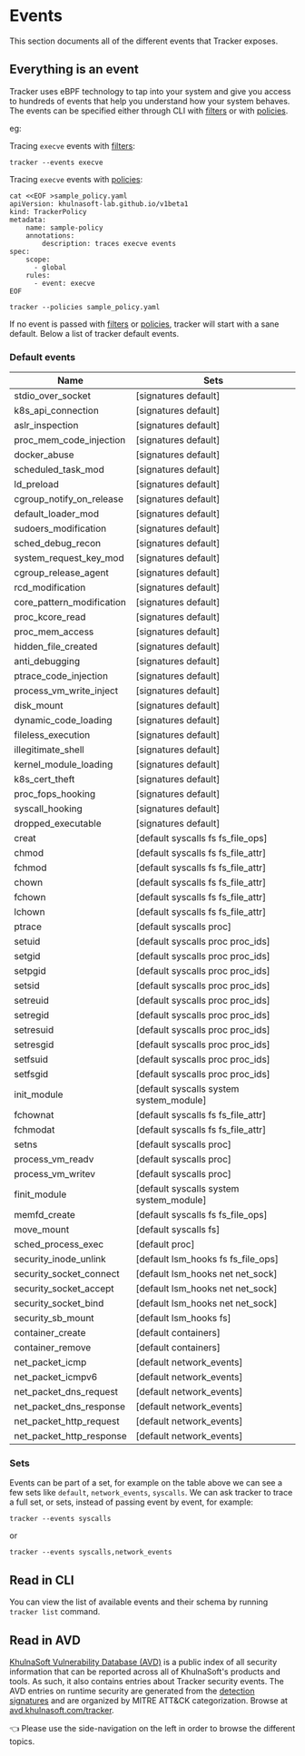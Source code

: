 # Events

This section documents all of the different events that Tracker exposes.

## Everything is an event

Tracker uses eBPF technology to tap into your system and give you access to hundreds of events that help you understand how your system behaves. The events can be specified either through CLI with [filters] or with [policies].

eg:

Tracing `execve` events with [filters]:

```console
tracker --events execve
```

Tracing `execve` events with [policies]:

```
cat <<EOF >sample_policy.yaml
apiVersion: khulnasoft-lab.github.io/v1beta1
kind: TrackerPolicy
metadata:
	name: sample-policy
	annotations:
		description: traces execve events
spec:
	scope:
	  - global
	rules:
	  - event: execve
EOF
```

```
tracker --policies sample_policy.yaml
```

If no event is passed with [filters] or [policies], tracker will start with a sane default.
Below a list of tracker default events.

### Default events

Name   | Sets                              |
-------|-----------------------------------|
stdio_over_socket | [signatures default] |
k8s_api_connection |[signatures default] |
aslr_inspection | [signatures default] |
proc_mem_code_injection | [signatures default] |
docker_abuse | [signatures default] |
scheduled_task_mod | [signatures default] |
ld_preload | [signatures default] |
cgroup_notify_on_release | [signatures default] |
default_loader_mod | [signatures default] |
sudoers_modification | [signatures default] |
sched_debug_recon | [signatures default] |
system_request_key_mod | [signatures default] |
cgroup_release_agent | [signatures default] |
rcd_modification | [signatures default] |
core_pattern_modification | [signatures default] |
proc_kcore_read | [signatures default] |
proc_mem_access | [signatures default] |
hidden_file_created | [signatures default] |
anti_debugging | [signatures default] |
ptrace_code_injection | [signatures default] |
process_vm_write_inject | [signatures default] |
disk_mount | [signatures default] |
dynamic_code_loading | [signatures default] |
fileless_execution | [signatures default] |
illegitimate_shell  | [signatures default] |
kernel_module_loading | [signatures default] |
k8s_cert_theft | [signatures default] |
proc_fops_hooking | [signatures default] |
syscall_hooking | [signatures default] |
dropped_executable | [signatures default] |
creat | [default syscalls fs fs_file_ops] |
chmod | [default syscalls fs fs_file_attr] |
fchmod | [default syscalls fs fs_file_attr] |
chown | [default syscalls fs fs_file_attr] |
fchown | [default syscalls fs fs_file_attr] |
lchown | [default syscalls fs fs_file_attr]|
ptrace | [default syscalls proc] |
setuid | [default syscalls proc proc_ids] |
setgid | [default syscalls proc proc_ids] |
setpgid | [default syscalls proc proc_ids] |
setsid | [default syscalls proc proc_ids] |
setreuid | [default syscalls proc proc_ids] |
setregid | [default syscalls proc proc_ids] |
setresuid | [default syscalls proc proc_ids] |
setresgid | [default syscalls proc proc_ids] |
setfsuid | [default syscalls proc proc_ids] |
setfsgid | [default syscalls proc proc_ids] |
init_module | [default syscalls system system_module] | 
fchownat | [default syscalls fs fs_file_attr] |
fchmodat | [default syscalls fs fs_file_attr] |
setns | [default syscalls proc] |
process_vm_readv | [default syscalls proc] |
process_vm_writev | [default syscalls proc] |
finit_module | [default syscalls system system_module] |
memfd_create | [default syscalls fs fs_file_ops] |
move_mount | [default syscalls fs] |
sched_process_exec | [default proc] |
security_inode_unlink | [default lsm_hooks fs fs_file_ops] |
security_socket_connect | [default lsm_hooks net net_sock] |
security_socket_accept | [default lsm_hooks net net_sock] |
security_socket_bind | [default lsm_hooks net net_sock] |
security_sb_mount | [default lsm_hooks fs] |
container_create | [default containers] |
container_remove | [default containers] |
net_packet_icmp | [default network_events] |
net_packet_icmpv6 | [default network_events] |
net_packet_dns_request | [default network_events] |
net_packet_dns_response | [default network_events] |
net_packet_http_request | [default network_events] |
net_packet_http_response | [default network_events] |

### Sets

Events can be part of a set, for example on the table above we can see a few sets like `default`, `network_events`, `syscalls`. 
We can ask tracker to trace a full set, or sets, instead of passing event by event, for example:

```console
tracker --events syscalls
```
or 

```console
tracker --events syscalls,network_events
```


## Read in CLI

You can view the list of available events and their schema by running `tracker list` command.

## Read in AVD

[KhulnaSoft Vulnerability Database (AVD)](https://avd.khulnasoft.com) is a public index of all security information that can be reported across all of KhulnaSoft's products and tools. As such, it also contains entries about Tracker security events. The AVD entries on runtime security are generated from the [detection signatures](https://github.com/khulnasoft-lab/tracker/tree/main/signatures) and are organized by MITRE ATT&CK categorization. Browse at [avd.khulnasoft.com/tracker](https://avd.khulnasoft.com/tracker/).

👈 Please use the side-navigation on the left in order to browse the different topics.

[filters]: ../../filters/filtering
[policies]: ../../policies
